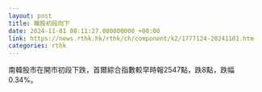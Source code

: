```yaml
---
layout: post
title: 韓股初段向下
date: 2024-11-01 08:11:27.000000000 +08:00
link: https://news.rthk.hk/rthk/ch/component/k2/1777124-20241101.htm
categories: rthk
---
```


南韓股市在開市初段下跌，首爾綜合指數較早時報2547點，跌8點，跌幅0.34%。
